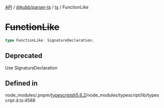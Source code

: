 [API](../../../../../packages.md) / [@kubb/parser-ts](../../../index.md) / [ts](../index.md) / FunctionLike

# ~~FunctionLike~~

```ts
type FunctionLike: SignatureDeclaration;
```

## Deprecated

Use SignatureDeclaration

## Defined in

node\_modules/.pnpm/typescript@5.6.2/node\_modules/typescript/lib/typescript.d.ts:4588
